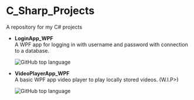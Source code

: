 # C_Sharp_Projects

A repository for my C# projects 

* **LoginApp_WPF**    
    A WPF app for logging in with username and password with connection to a database.
    
    ![GitHub top language](https://img.shields.io/github/languages/top/TiberiusRC/C_Sharp_Projects?color=green&style=plastic)
    
* **VideoPlayerApp_WPF**  
    A basic WPF app video player to play locally stored videos. (W.I.P>)
    
    ![GitHub top language](https://img.shields.io/github/languages/top/TiberiusRC/C_Sharp_Projects?color=green&style=plastic)
